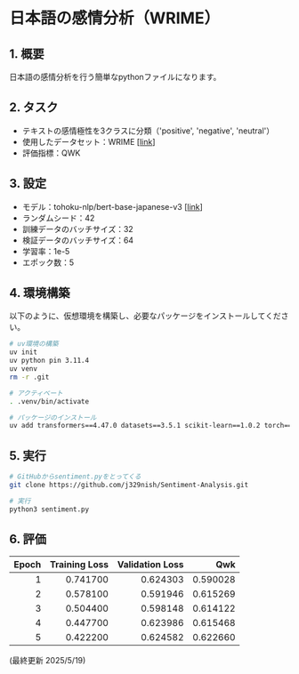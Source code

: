 # 日本語の感情分析（WRIME）

## 1. 概要

日本語の感情分析を行う簡単なpythonファイルになります。

## 2. タスク
- テキストの感情極性を3クラスに分類（'positive', 'negative', 'neutral'）
- 使用したデータセット：WRIME [[link](https://huggingface.co/datasets/llm-book/wrime-sentiment)]
- 評価指標：QWK

## 3. 設定
- モデル：tohoku-nlp/bert-base-japanese-v3 [[link](https://huggingface.co/tohoku-nlp/bert-base-japanese-v3)]
- ランダムシード：42
- 訓練データのバッチサイズ：32
- 検証データのバッチサイズ：64
- 学習率：1e-5
- エポック数：5

## 4. 環境構築
以下のように、仮想環境を構築し、必要なパッケージをインストールしてください。
```bash
# uv環境の構築
uv init
uv python pin 3.11.4
uv venv
rm -r .git

# アクティベート
. .venv/bin/activate

# パッケージのインストール
uv add transformers==4.47.0 datasets==3.5.1 scikit-learn==1.0.2 torch==2.0.1+cu118
```

## 5. 実行
```bash
# GitHubからsentiment.pyをとってくる
git clone https://github.com/j329nish/Sentiment-Analysis.git

# 実行
python3 sentiment.py
```

## 6. 評価

| Epoch | Training Loss | Validation Loss | Qwk |
|-:|-:|-:|-:|
| 1 | 0.741700 | 0.624303 | 0.590028 |
| 2 | 0.578100 | 0.591946 | 0.615269 |
| 3 | 0.504400 | 0.598148 | 0.614122 |
| 4 | 0.447700 | 0.623986 | 0.615468 |
| 5 | 0.422200 | 0.624582 | 0.622660 |

(最終更新 2025/5/19)

